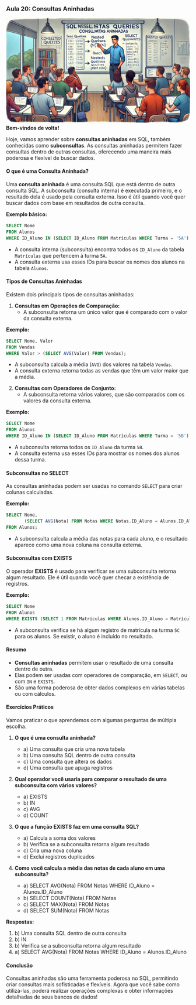 ### Aula 20: Consultas Aninhadas
![](./assets/20.jpeg)
**Bem-vindos de volta!**

Hoje, vamos aprender sobre **consultas aninhadas** em SQL, também conhecidas como **subconsultas**. As consultas aninhadas permitem fazer consultas dentro de outras consultas, oferecendo uma maneira mais poderosa e flexível de buscar dados.

#### O que é uma Consulta Aninhada?

Uma **consulta aninhada** é uma consulta SQL que está dentro de outra consulta SQL. A subconsulta (consulta interna) é executada primeiro, e o resultado dela é usado pela consulta externa. Isso é útil quando você quer buscar dados com base em resultados de outra consulta.

**Exemplo básico:**

```sql
SELECT Nome
FROM Alunos
WHERE ID_Aluno IN (SELECT ID_Aluno FROM Matrículas WHERE Turma = '5A');
```

- A consulta interna (subconsulta) encontra todos os `ID_Aluno` da tabela `Matrículas` que pertencem à turma `5A`.
- A consulta externa usa esses IDs para buscar os nomes dos alunos na tabela `Alunos`.

#### Tipos de Consultas Aninhadas

Existem dois principais tipos de consultas aninhadas:

1. **Consultas em Operações de Comparação:**
   - A subconsulta retorna um único valor que é comparado com o valor da consulta externa.

**Exemplo:**

```sql
SELECT Nome, Valor
FROM Vendas
WHERE Valor > (SELECT AVG(Valor) FROM Vendas);
```

- A subconsulta calcula a média (`AVG`) dos valores na tabela `Vendas`.
- A consulta externa retorna todas as vendas que têm um valor maior que a média.

2. **Consultas com Operadores de Conjunto:**
   - A subconsulta retorna vários valores, que são comparados com os valores da consulta externa.

**Exemplo:**

```sql
SELECT Nome
FROM Alunos
WHERE ID_Aluno IN (SELECT ID_Aluno FROM Matrículas WHERE Turma = '5B');
```

- A subconsulta retorna todos os `ID_Aluno` da turma `5B`.
- A consulta externa usa esses IDs para mostrar os nomes dos alunos dessa turma.

#### Subconsultas no SELECT

As consultas aninhadas podem ser usadas no comando `SELECT` para criar colunas calculadas.

**Exemplo:**

```sql
SELECT Nome, 
       (SELECT AVG(Nota) FROM Notas WHERE Notas.ID_Aluno = Alunos.ID_Aluno) AS Media_Nota
FROM Alunos;
```

- A subconsulta calcula a média das notas para cada aluno, e o resultado aparece como uma nova coluna na consulta externa.

#### Subconsultas com EXISTS

O operador **EXISTS** é usado para verificar se uma subconsulta retorna algum resultado. Ele é útil quando você quer checar a existência de registros.

**Exemplo:**

```sql
SELECT Nome
FROM Alunos
WHERE EXISTS (SELECT 1 FROM Matrículas WHERE Alunos.ID_Aluno = Matrículas.ID_Aluno AND Turma = '5C');
```

- A subconsulta verifica se há algum registro de matrícula na turma `5C` para os alunos. Se existir, o aluno é incluído no resultado.

#### Resumo

- **Consultas aninhadas** permitem usar o resultado de uma consulta dentro de outra.
- Elas podem ser usadas com operadores de comparação, em `SELECT`, ou com `IN` e `EXISTS`.
- São uma forma poderosa de obter dados complexos em várias tabelas ou com cálculos.

#### Exercícios Práticos

Vamos praticar o que aprendemos com algumas perguntas de múltipla escolha.

1. **O que é uma consulta aninhada?**
   - a) Uma consulta que cria uma nova tabela
   - b) Uma consulta SQL dentro de outra consulta
   - c) Uma consulta que altera os dados
   - d) Uma consulta que apaga registros

2. **Qual operador você usaria para comparar o resultado de uma subconsulta com vários valores?**
   - a) EXISTS
   - b) IN
   - c) AVG
   - d) COUNT

3. **O que a função EXISTS faz em uma consulta SQL?**
   - a) Calcula a soma dos valores
   - b) Verifica se a subconsulta retorna algum resultado
   - c) Cria uma nova coluna
   - d) Exclui registros duplicados

4. **Como você calcula a média das notas de cada aluno em uma subconsulta?**
   - a) SELECT AVG(Nota) FROM Notas WHERE ID_Aluno = Alunos.ID_Aluno
   - b) SELECT COUNT(Nota) FROM Notas
   - c) SELECT MAX(Nota) FROM Notas
   - d) SELECT SUM(Nota) FROM Notas

**Respostas:**
1. b) Uma consulta SQL dentro de outra consulta
2. b) IN
3. b) Verifica se a subconsulta retorna algum resultado
4. a) SELECT AVG(Nota) FROM Notas WHERE ID_Aluno = Alunos.ID_Aluno

#### Conclusão

Consultas aninhadas são uma ferramenta poderosa no SQL, permitindo criar consultas mais sofisticadas e flexíveis. Agora que você sabe como utilizá-las, poderá realizar operações complexas e obter informações detalhadas de seus bancos de dados!